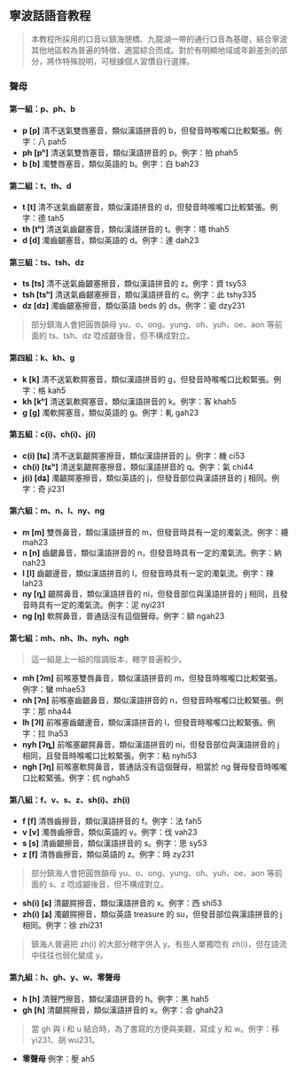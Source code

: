## 寧波話語音教程

> 本教程所採用的口音以鎮海憩橋、九龍湖一帶的通行口音為基礎，結合寧波其他地區較為普遍的特徴，適當綜合而成。對於有明顯地域或年齡差別的部分，將作特殊說明，可根據個人習慣自行選擇。

### 聲母

#### 第一組：p、ph、b

- **p [p]** 清不送氣雙唇塞音，類似漢語拼音的 b，但發音時喉嚨口比較緊張。例字：八 pah5
- **ph [pʰ]** 清送氣雙唇塞音，類似漢語拼音的 p。例字：拍 phah5
- **b [b]** 濁雙唇塞音，類似英語的 b。例字：白 bah23

#### 第二組：t、th、d

- **t [t]** 清不送氣齒齦塞音，類似漢語拼音的 d，但發音時喉嚨口比較緊張。例字：德 tah5
- **th [tʰ]** 清送氣齒齦塞音，類似漢語拼音的 t。例字：塔 thah5
- **d [d]** 濁齒齦塞音，類似英語的 d。例字：達 dah23

#### 第三組：ts、tsh、dz

- **ts [ts]** 清不送氣齒齦塞擦音，類似漢語拼音的 z。例字：資 tsy53
- **tsh [tsʰ]** 清送氣齒齦塞擦音，類似漢語拼音的 c。例字：此 tshy335
- **dz [dz]** 濁齒齦塞擦音，類似英語 beds 的 ds。例字：瓷 dzy231

> 部分鎮海人會把圓唇韻母 yu、o、ong、yung、oh、yuh、oe、aon 等前面的 ts、tsh、dz 唸成齦後音，但不構成對立。

#### 第四組：k、kh、g

- **k [k]** 清不送氣軟腭塞音，類似漢語拼音的 g，但發音時喉嚨口比較緊張。例字：格 kah5
- **kh [kʰ]** 清送氣軟腭塞音，類似漢語拼音的 k。例字：客 khah5
- **g [ɡ]** 濁軟腭塞音，類似英語的 g。例字：軋 gah23

#### 第五組：c(i)、ch(i)、j(i)

- **c(i) [tɕ]** 清不送氣齦腭塞擦音，類似漢語拼音的 j。例字：機 ci53
- **ch(i) [tɕʰ]** 清送氣齦腭塞擦音，類似漢語拼音的 q。例字：氣 chi44
- **j(i) [dʑ]** 濁齦腭塞擦音，類似英語的 j，但發音部位與漢語拼音的 j 相同。例字：奇 ji231

#### 第六組：m、n、l、ny、ng

- **m [m]** 雙唇鼻音，類似漢語拼音的 m，但發音時具有一定的濁氣流。例字：襪 mah23
- **n [n]** 齒齦鼻音，類似漢語拼音的 n，但發音時具有一定的濁氣流。例字：納 nah23
- **l [l]** 齒齦邊音，類似漢語拼音的 l，但發音時具有一定的濁氣流。例字：辣 lah23
- **ny [ȵ]** 齦腭鼻音，類似漢語拼音的 ni，但發音部位與漢語拼音的 j 相同，且發音時具有一定的濁氣流。例字：泥 nyi231
- **ng [ŋ]** 軟腭鼻音，普通話沒有這個聲母。例字：額 ngah23

#### 第七組：mh、nh、lh、nyh、ngh

> 這一組是上一組的陰調版本，轄字普遍較少。

- **mh [ʔm]** 前喉塞雙唇鼻音，類似漢語拼音的 m，但發音時喉嚨口比較緊張。例字：蠻 mhae53
- **nh [ʔn]** 前喉塞齒齦鼻音，類似漢語拼音的 n，但發音時喉嚨口比較緊張。例字：那 nha44
- **lh [ʔl]** 前喉塞齒齦邊音，類似漢語拼音的 l，但發音時喉嚨口比較緊張。例字：拉 lha53
- **nyh [ʔȵ]** 前喉塞齦腭鼻音，類似漢語拼音的 ni，但發音部位與漢語拼音的 j 相同，且發音時喉嚨口比較緊張。例字：粘 nyhi53
- **ngh [ʔŋ]** 前喉塞軟腭鼻音，普通話沒有這個聲母，相當於 ng 聲母發音時喉嚨口比較緊張。例字：扤 nghah5

#### 第八組：f、v、s、z、sh(i)、zh(i)

- **f [f]** 清唇齒擦音，類似漢語拼音的 f。例字：法 fah5
- **v [v]** 濁唇齒擦音，類似英語的 v。例字：伐 vah23
- **s [s]** 清齒齦擦音，類似漢語拼音的 s。例字：思 sy53
- **z [f]** 清唇齒擦音，類似英語的 z。例字：時 zy231

> 部分鎮海人會把圓唇韻母 yu、o、ong、yung、oh、yuh、oe、aon 等前面的 s、z 唸成齦後音，但不構成對立。

- **sh(i) [ɕ]** 清齦腭擦音，類似漢語拼音的 x。例字：西 shi53
- **zh(i) [ʑ]** 濁齦腭擦音，類似英語 treasure 的 su，但發音部位與漢語拼音的 j 相同。例字：徐 zhi231

> 鎮海人普遍把 zh(i) 的大部分轄字併入 y。有些人單獨唸有 zh(i)，但在語流中往往也弱化變成 y。

#### 第九組：h、gh、y、w、零聲母

- **h [h]** 清聲門擦音，類似漢語拼音的 h。例字：黑 hah5
- **gh [ɦ]** 清齦腭擦音，類似漢語拼音的 x。例字：合 ghah23

> 當 gh 與 i 和 u 結合時，為了書寫的方便與美觀，寫成 y 和 w。例字：移 yi231、胡 wu231。

- **零聲母** 例字：壓 ah5
